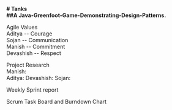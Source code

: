 **# Tanks  
##A Java-Greenfoot-Game-Demonstrating-Design-Patterns.**

Agile Values  
Aditya -- Courage  
Sojan -- Communication  
Manish -- Commitment  
Devashish -- Respect  

Project Research  
Manish:  
Aditya: 
Devashish: 
Sojan: 

Weekly Sprint report  


Scrum Task Board and Burndown Chart 


